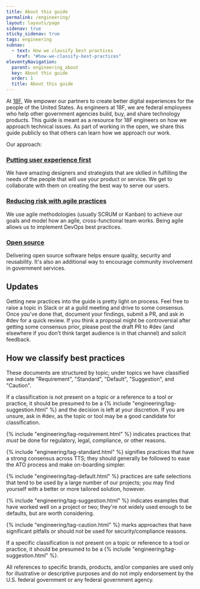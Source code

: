 ```yaml
---
title: About this guide
permalink: /engineering/
layout: layouts/page
sidenav: true
sticky_sidenav: true
tags: engineering
subnav:
  - text: How we classify best practices
    href: "#how-we-classify-best-practices"
eleventyNavigation:
  parent: engineering_about
  key: About this guide
  order: 1
  title: About this guide
---
```

At [18F](https://18f.gsa.gov/), We empower our partners to create better digital experiences for the people of the United States. As engineers at 18F, we are federal employees who help other government agencies build, buy, and share technology products. This guide is meant as a resource for 18F engineers on how we approach technical issues. As part of working in the open, we share this guide publicly so that others can learn how we approach our work. 

Our approach:
### [Putting user experience first](https://guides.18f.gov/ux-guide/)
We have amazing designers and strategists that are skilled in fulfilling the needs of the people that will use your product or service. We get to collaborate with them on creating the best way to serve our users.

### [Reducing risk with agile practices](https://guides.18f.gov/derisking/)
We use agile methodologies (usually SCRUM or Kanban) to achieve our goals and model how an agile, cross-functional team works. Being agile allows us to implement DevOps best practices. 

### [Open source](https://18f.gsa.gov/open-source-policy/)
Delivering open source software helps ensure quality, security and reusability. It's also an additional way to encourage community involvement in government services.

## Updates 

Getting new practices into the guide is pretty light on process. Feel free to raise a topic in Slack or at a guild meeting and drive to some consensus. Once you've done that, document your findings, submit a PR, and ask in #dev for a quick review. If you think a proposal might be controversial after getting some consensus prior, please post the draft PR to #dev (and elsewhere if you don’t think target audience is in that channel) and solicit feedback.

## How we classify best practices
These documents are structured by topic; under topics we have classified we indicate "Requirement", "Standard", "Default", "Suggestion", and "Caution".

If a classification is not present on a topic or a reference to a tool or practice, it should be presumed to be a {% include "engineering/tag-suggestion.html" %} and the decision is left at your discretion. If you are unsure, ask in #dev, as the topic or tool may be a good candidate for classification.

{% include "engineering/tag-requirement.html" %} indicates practices that _must_ be done for regulatory, legal, compliance, or other reasons.

{% include "engineering/tag-standard.html" %} signifies practices that have a strong consensus across TTS; they should generally be followed to ease the ATO process and make on-boarding simpler.

{% include "engineering/tag-default.html" %} practices are safe selections that tend to be used by a large number of our projects; you may find yourself with a better or more tailored solution, however.

{% include "engineering/tag-suggestion.html" %} indicates examples that have worked well on a project or two; they're not widely used enough to be defaults, but are worth considering.

{% include "engineering/tag-caution.html" %} marks approaches that have significant pitfalls or should not be used for security/compliance reasons.

If a specific classification is not present on a topic or reference to a tool or practice, it should be presumed to be a {% include "engineering/tag-suggestion.html" %}.

All references to specific brands, products, and/or companies are used only for illustrative or descriptive purposes and do not imply endorsement by the U.S. federal government or any federal government agency.

